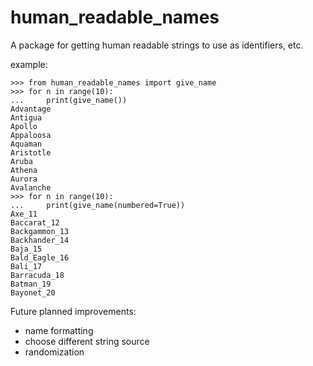 # human_readable_names
A package for getting human readable strings to use as identifiers, etc.

example:
```
>>> from human_readable_names import give_name
>>> for n in range(10):
...     print(give_name())
Advantage
Antigua
Apollo
Appaloosa
Aquaman
Aristotle
Aruba
Athena
Aurora
Avalanche
>>> for n in range(10):
...     print(give_name(numbered=True))
Axe_11
Baccarat_12
Backgammon_13
Backhander_14
Baja_15
Bald_Eagle_16
Bali_17
Barracuda_18
Batman_19
Bayonet_20
```

Future planned improvements:
- name formatting
- choose different string source
- randomization
